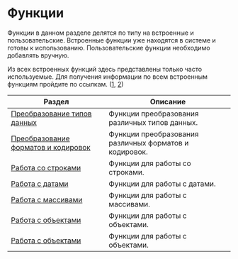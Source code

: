 # Функции

Функции в данном разделе делятся по типу на встроенные и пользовательские. Встроенные функции уже находятся в системе и готовы к использованию. Пользовательские функции необходимо добавлять вручную.

Из всех встроенных функций здесь представлены только часто используемые. Для получения информации по всем встроенным функциям пройдите по ссылкам. ([1](http://docs.datex.ru/article.htm?id=5620276905286592550), [2](http://news.websoft.ru/view_doc.html?mode=doc_type&custom_web_template_id=6180275463021353212&doc_id=6181289497353023487))

| Раздел | Описание |
| -- | -- |
| [Преобразование типов данных](chapter4-5-1.md) | Функции преобразования различных типов данных. |
| [Преобразование форматов и кодировок](chapter4-5-2.md) | Функции преобразования различных форматов и кодировок. |
| [Работа со строками](chapter4-5-3.md) | Функции для работы со строками. |
| [Работа с датами](chapter4-5-4.md) | Функции для работы с датами. |
| [Работа с массивами](chapter4-5-5.md) | Функции для работы с массивами. |
| [Работа с объектами](chapter4-5-10.md) | Функции для работы с объектами. |
 [Работа с объектами](chapter4-5-10.md) | Функции для работы с объектами. |